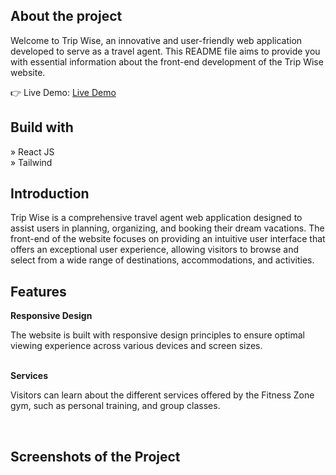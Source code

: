 <h2>About the project</h2>

  <p>Welcome to Trip Wise, an innovative and user-friendly web application developed to serve as a travel agent. This README file aims to provide you with essential information about the front-end development of the Trip Wise website.</p>

👉 Live Demo: <a href='https://fitness-zone-rho.vercel.app/'>Live Demo</a>

<h2>Build with</h2>
» React JS<br>
» Tailwind<br>

<h2>Introduction</h2>
<p>Trip Wise is a comprehensive travel agent web application designed to assist users in planning, organizing, and booking their dream vacations. The front-end of the website focuses on providing an intuitive user interface that offers an exceptional user experience, allowing visitors to browse and select from a wide range of destinations, accommodations, and activities. </p>

<h2>Features</h2>
<b>Responsive Design</b>
<p>The website is built with responsive design principles to ensure optimal viewing experience across various devices and screen sizes. </p>
<br>
<b>Services</b>
<p>Visitors can learn about the different services offered by the Fitness Zone gym, such as personal training, and group classes.</p>
<br>
<h2>Screenshots of the Project</h2>
